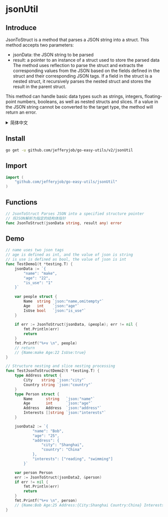 # jsonUtil

## Introduce
JsonToStruct is a method that parses a JSON string into a struct. This method accepts two parameters:
- jsonData: the JSON string to be parsed  
- result: a pointer to an instance of a struct used to store the parsed data
The method uses reflection to parse the struct and extracts the corresponding values from the JSON based on the fields defined in the struct and their corresponding JSON tags. If a field in the struct is a nested struct, it recursively parses the nested struct and stores the result in the parent struct.  

This method can handle basic data types such as strings, integers, floating-point numbers, booleans, as well as nested structs and slices. If a value in the JSON string cannot be converted to the target type, the method will return an error.  


<details>
<summary>简体中文</summary>
JsonToStruct 是一个将JSON字符串解析为结构体的方法。这个方法接受两个参数:  

- jsonData：待解析的JSON字符串  
- result：用于存储解析后数据的结构体实例的指针  

该方法使用了反射机制来解析结构体，并根据结构体中定义的字段和对应的json标签从JSON中提取对应的值。如果结构体的字段是一个嵌套的结构体，它将递归解析嵌套的结构体，并将结果存储在父结构体中。 

该方法可以处理基本数据类型，如字符串、整数、浮点数、布尔值以及嵌套的结构体和切片。如果JSON字符串中的值无法转换为目标类型，该方法将返回一个错误。  
</details>


## Install

```bash
go get -u github.com/jefferyjob/go-easy-utils/v2/jsonUtil
```

## Import

```go
import (
	"github.com/jefferyjob/go-easy-utils/jsonUtil"
)
```

## Functions

```go
// JsonToStruct Parses JSON into a specified structure pointer
// 将JSON解析为指定的结构体指针
func JsonToStruct(jsonData string, result any) error
```

## Demo

```go
// name uses two json tags
// age is defined as int, and the value of json is string
// is_use is defined as bool, the value of json is int
func TestDemo1(t *testing.T) {
    jsonData := `{
        "name": "make",
        "age": "22",
        "is_use": "1"
    }`
    
    var people struct {
        Name  string `json:"name,omitempty"`
        Age   int    `json:"age"`
        IsUse bool   `json:"is_use"`
    }
    
    if err := JsonToStruct(jsonData, &people); err != nil {
        fmt.Println(err)
        return
    }
    fmt.Printf("%+v \n", people)
    // return
    // {Name:make Age:22 IsUse:true}
}
```

```go
// Structure nesting and slice nesting processing
func TestJsonToStructDemo2(t *testing.T) {
	type Address struct {
		City    string `json:"city"`
		Country string `json:"country"`
	}
	type Person struct {
		Name      string   `json:"name"`
		Age       int      `json:"age"`
		Address   Address  `json:"address"`
		Interests []string `json:"interests"`
	}

	jsonData2 := `{
            "name": "Bob",
            "age": "25",
            "address": {
                "city": "Shanghai",
                "country": "China"
            },
            "interests": ["reading", "swimming"]
        }`

	var person Person
	err := JsonToStruct(jsonData2, &person)
	if err != nil {
		fmt.Println(err)
		return
	}
	fmt.Printf("%+v \n", person)
	// {Name:Bob Age:25 Address:{City:Shanghai Country:China} Interests:[reading swimming]}
}
```

